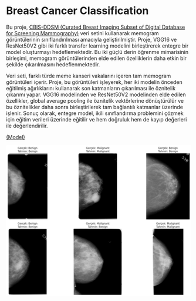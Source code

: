 # Breast Cancer Classification

Bu proje, [CBIS-DDSM (Curated Breast Imaging Subset of Digital Database for Screening Mammography)](https://www.kaggle.com/datasets/awsaf49/cbis-ddsm-breast-cancer-image-dataset/data) veri setini kullanarak memogram görüntülerinin sınıflandırılması amacıyla geliştirilmiştir. Proje, VGG16 ve ResNet50V2 gibi iki farklı transfer learning modelini birleştirerek entegre bir model oluşturmayı hedeflemektedir. Bu iki güçlü derin öğrenme mimarisinin birleşimi, memogram görüntülerinden elde edilen özelliklerin daha etkin bir şekilde çıkarılmasını hedeflenmektedir.

Veri seti, farklı türde meme kanseri vakalarını içeren tam memogram görüntüleri içerir. Proje, bu görüntüleri işleyerek, her iki modelin önceden eğitilmiş ağırlıklarını kullanarak son katmanların çıkarılması ile öznitelik çıkarımı yapar. VGG16 modelinden ve ResNet50V2 modelinden elde edilen özellikler, global average pooling ile öznitelik vektörlerine dönüştürülür ve bu öznitelikler daha sonra birleştirilerek tam bağlantılı katmanlar üzerinde işlenir. Sonuç olarak, entegre model, ikili sınıflandırma problemini çözmek için eğitim verileri üzerinde eğitilir ve hem doğruluk hem de kayıp değerleri ile değerlendirilir.


[(Model)](https://drive.google.com/drive/folders/1PKGFF6RSPcC4kjQHR92YjeIvWn5wR4Vn?usp=drive_link)

![Test sonuçları](img/img.png)
